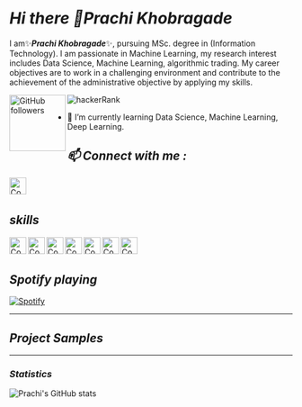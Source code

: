 
# *Hi there 👋Prachi Khobragade*



I am✨***Prachi Khobragade***✨, pursuing MSc. degree in (Information Technology). I am passionate in Machine Learning, my research interest includes Data Science, Machine Learning, algorithmic trading. My career objectives are to work in a challenging environment and contribute to the achievement of the administrative objective by applying my skills.



<img align="left" width="100px" alt="GitHub followers" src="https://img.shields.io/github/followers/CoderSoul-Prch?style=social"/>[<img align="left" alt = "hackerRank" src="https://img.shields.io/badge/HackRank-Programming-green" />][websitea]
  





[websitea]: https://www.hackerrank.com/prachi_raju123
</br>
- 🌱 I’m currently learning Data Science, Machine Learning, Deep Learning.

## ***📫 Connect with me :***

  [<img align="left" width="30px" alt="CoderSoul-Prch | LinkedIn" src="https://cdn.jsdelivr.net/npm/simple-icons@v3/icons/linkedin.svg" color="blue"/>][linkedin]  
<br />



## ***skills***

<img align="left" width="30px" alt="CoderSoul-Prch | LinkedIn" src="https://simpleicons.org/icons/python.svg"/>
<img align="left" width="30px" alt="CoderSoul-Prch | LinkedIn" src="https://simpleicons.org/icons/java.svg"/>
<img align="left" width="30px" alt="CoderSoul-Prch | LinkedIn" src="https://simpleicons.org/icons/django.svg"/>
<img align="left" width="30px" alt="CoderSoul-Prch | LinkedIn" src="https://simpleicons.org/icons/mongodb.svg"/>
<img align="left" width="30px" alt="CoderSoul-Prch | LinkedIn" src="https://simpleicons.org/icons/postgresql.svg"/>
<img align="left" width="30px" alt="CoderSoul-Prch | LinkedIn" src="https://simpleicons.org/icons/xamarin.svg"/>
<img align="left" width="30px" alt="CoderSoul-Prch | LinkedIn" src="https://simpleicons.org/icons/tensorflow.svg"/>

[linkedin]: https://www.linkedin.com/in/prachi-khobragade-90029716b



<br />
<br />

## ***Spotify playing***

[![Spotify](https://novatorem-rho-nine.vercel.app/api/spotify)](https://open.spotify.com/user/Rohit)
<br />

---

## ***Project Samples***




---



### *Statistics*
 <img align="left" alt="Prachi's GitHub stats" src="https://github-readme-stats-seven-neon.vercel.app/api?username=CoderSoul-Prch&show_icons=False&hide_border=True"/>
